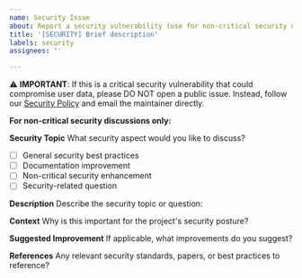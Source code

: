 ```yaml
---
name: Security Issue
about: Report a security vulnerability (use for non-critical security discussions only)
title: '[SECURITY] Brief description'
labels: security
assignees: ''

---
```


⚠️ **IMPORTANT**: If this is a critical security vulnerability that could compromise user data, please DO NOT open a public issue. Instead, follow our [Security Policy](../SECURITY.md) and email the maintainer directly.

**For non-critical security discussions only:**

**Security Topic**
What security aspect would you like to discuss?
- [ ] General security best practices
- [ ] Documentation improvement
- [ ] Non-critical security enhancement
- [ ] Security-related question

**Description**
Describe the security topic or question:

**Context**
Why is this important for the project's security posture?

**Suggested Improvement**
If applicable, what improvements do you suggest?

**References**
Any relevant security standards, papers, or best practices to reference?
